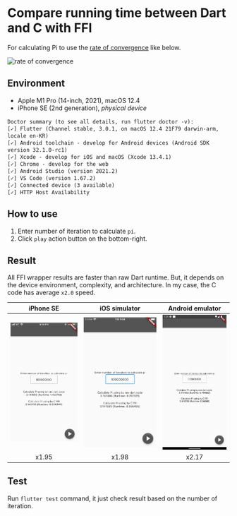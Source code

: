 # Compare running time between Dart and C with FFI

For calculating Pi to use the [rate of convergence](https://en.wikipedia.org/wiki/Pi) like below.

![rate of convergence](https://wikimedia.org/api/rest_v1/media/math/render/svg/e9e3959cd2d0ec735e7a6a1917df784842b76706)

## Environment

- Apple M1 Pro (14-inch, 2021), macOS 12.4
- iPhone SE (2nd generation), _physical device_

```shell
Doctor summary (to see all details, run flutter doctor -v):
[✓] Flutter (Channel stable, 3.0.1, on macOS 12.4 21F79 darwin-arm, locale en-KR)
[✓] Android toolchain - develop for Android devices (Android SDK version 32.1.0-rc1)
[✓] Xcode - develop for iOS and macOS (Xcode 13.4.1)
[✓] Chrome - develop for the web
[✓] Android Studio (version 2021.2)
[✓] VS Code (version 1.67.2)
[✓] Connected device (3 available)
[✓] HTTP Host Availability
```

## How to use

1. Enter number of iteration to calculate `pi`.
2. Click `play` action button on the bottom-right.

## Result

All FFI wrapper results are faster than raw Dart runtime. But, it depends on the device environment, complexity, and architecture. In my case, the C code has average `x2.0` speed.

| iPhone SE | iOS simulator | Android emulator |
|:--:|:--:|:--:|
| ![iPhone](./assets/docs/iphone.png) | ![iOS sim](./assets/docs/ios_simulator.png) | ![android emulator](./assets/docs/android_emulator.png) |
| x1.95 | x1.98 | x2.17|

## Test

Run `flutter test` command, it just check result based on the number of iteration.
